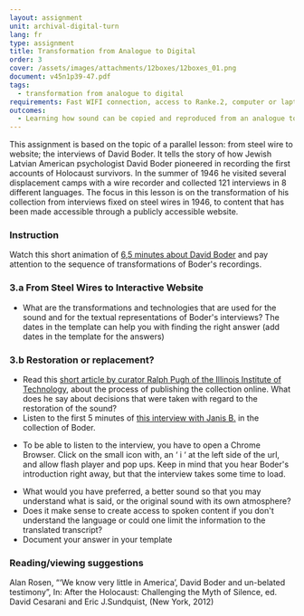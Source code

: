 ```yaml
---
layout: assignment
unit: archival-digital-turn
lang: fr
type: assignment
title: Transformation from Analogue to Digital
order: 3
cover: /assets/images/attachments/12boxes/12boxes_01.png
document: v45n1p39-47.pdf
tags:
  - transformation from analogue to digital
requirements: Fast WIFI connection, access to Ranke.2, computer or laptop, application on laptop or computer to view video,
outcomes:
  - Learning how sound can be copied and reproduced from an analogue to a digital carrier
---
```

This assignment is based on the topic of a parallel lesson: from steel wire to website; the interviews of David Boder. It tells the story of how Jewish Latvian American psychologist David Boder pioneered in recording the first accounts of Holocaust survivors. In the summer of 1946 he visited several displacement camps with a wire recorder and collected 121 interviews in 8 different languages.
The focus in this lesson is on the transformation of his collection from interviews fixed on steel wires in 1946, to content that has been made accessible through a publicly accessible website.
<!-- more -->

<!-- briefing-student -->
### Instruction
<!-- section-contents -->
Watch this short animation of [6,5 minutes about David Boder](https://c2dh.github.io/ranketwo/u/boder/) and pay attention to the sequence of transformations of Boder's recordings.

<!-- section -->
### 3.a From Steel Wires to Interactive Website
<!-- section-contents -->
- What are the transformations and technologies that are used for the sound and for the textual representations of Boder's interviews?
The dates in the template can help you with finding the right answer
(add dates in the template for the answers)


<!-- section -->
### 3.b Restoration or replacement?
<!-- section-contents -->

- Read this [short article by curator Ralph Pugh of the Illinois Institute of Technology](), about the process of publishing the collection online. What does he say about decisions that were taken with regard to the restoration of the sound?
- Listen to the first 5 minutes of [this interview with Janis B.](http://voices.iit.edu/audio.php?doc=bJanis) in the collection of Boder.
* To be able to listen to the interview, you have to open a Chrome Browser. Click on the small icon with, an ‘ i ‘ at the left side of the url,  and allow flash player and pop ups. Keep in mind that you hear Boder's introduction right away, but that the interview takes some time to load.
- What would you have preferred, a better sound so that you may understand what is said, or the original sound with its own atmosphere?
- Does it make sense to create access to spoken content if you don't understand the language or could one limit the information to the translated transcript?
- Document your answer in your template


<!-- section -->
### Reading/viewing suggestions
<!-- section-contents -->
Alan Rosen, “‘We know very little in America’, David Boder and un-belated testimony”, In: After the Holocaust: Challenging the Myth of Silence, ed. David Cesarani and Eric J.Sundquist, (New York, 2012)

<!-- briefing-teacher -->
